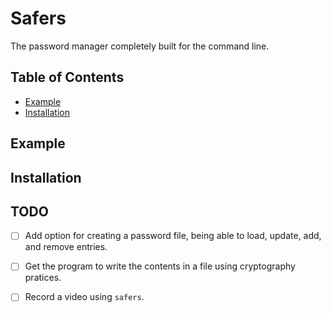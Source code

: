 # Safers
The password manager completely built for the command line.

## Table of Contents
- [Example](#example)
- [Installation](#installation)

## Example

## Installation

## TODO
- [ ] Add option for creating a password file, being able to load, update, add, and remove entries.
- [ ] Get the program to write the contents in a file using cryptography pratices. 
- [ ] Record a video using ``safers``.



